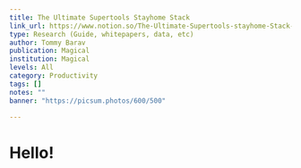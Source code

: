 ```yaml
---
title: The Ultimate Supertools Stayhome Stack
link_url: https://www.notion.so/The-Ultimate-Supertools-stayhome-Stack-e65d60745aab424490bc5fc4abb08a95
type: Research (Guide, whitepapers, data, etc)
author: Tommy Barav
publication: Magical
institution: Magical
levels: All
category: Productivity
tags: []
notes: ""
banner: "https://picsum.photos/600/500"

---
```


# Hello!
